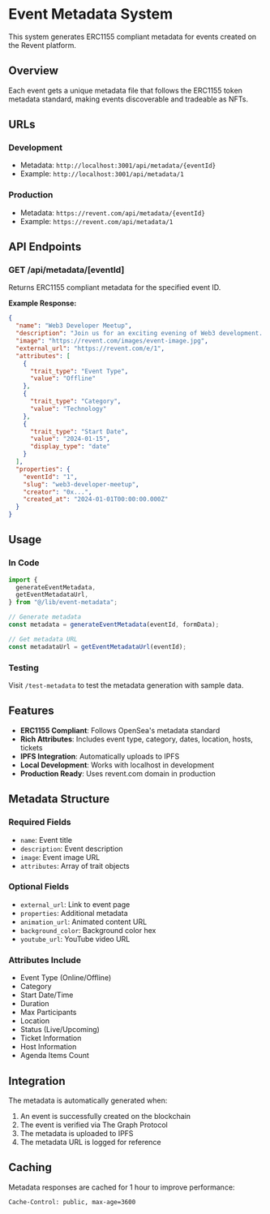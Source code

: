 # Event Metadata System

This system generates ERC1155 compliant metadata for events created on the Revent platform.

## Overview

Each event gets a unique metadata file that follows the ERC1155 token metadata standard, making events discoverable and tradeable as NFTs.

## URLs

### Development

- Metadata: `http://localhost:3001/api/metadata/{eventId}`
- Example: `http://localhost:3001/api/metadata/1`

### Production

- Metadata: `https://revent.com/api/metadata/{eventId}`
- Example: `https://revent.com/api/metadata/1`

## API Endpoints

### GET /api/metadata/[eventId]

Returns ERC1155 compliant metadata for the specified event ID.

**Example Response:**

```json
{
  "name": "Web3 Developer Meetup",
  "description": "Join us for an exciting evening of Web3 development...",
  "image": "https://revent.com/images/event-image.jpg",
  "external_url": "https://revent.com/e/1",
  "attributes": [
    {
      "trait_type": "Event Type",
      "value": "Offline"
    },
    {
      "trait_type": "Category",
      "value": "Technology"
    },
    {
      "trait_type": "Start Date",
      "value": "2024-01-15",
      "display_type": "date"
    }
  ],
  "properties": {
    "eventId": "1",
    "slug": "web3-developer-meetup",
    "creator": "0x...",
    "created_at": "2024-01-01T00:00:00.000Z"
  }
}
```

## Usage

### In Code

```typescript
import {
  generateEventMetadata,
  getEventMetadataUrl,
} from "@/lib/event-metadata";

// Generate metadata
const metadata = generateEventMetadata(eventId, formData);

// Get metadata URL
const metadataUrl = getEventMetadataUrl(eventId);
```

### Testing

Visit `/test-metadata` to test the metadata generation with sample data.

## Features

- **ERC1155 Compliant**: Follows OpenSea's metadata standard
- **Rich Attributes**: Includes event type, category, dates, location, hosts, tickets
- **IPFS Integration**: Automatically uploads to IPFS
- **Local Development**: Works with localhost in development
- **Production Ready**: Uses revent.com domain in production

## Metadata Structure

### Required Fields

- `name`: Event title
- `description`: Event description
- `image`: Event image URL
- `attributes`: Array of trait objects

### Optional Fields

- `external_url`: Link to event page
- `properties`: Additional metadata
- `animation_url`: Animated content URL
- `background_color`: Background color hex
- `youtube_url`: YouTube video URL

### Attributes Include

- Event Type (Online/Offline)
- Category
- Start Date/Time
- Duration
- Max Participants
- Location
- Status (Live/Upcoming)
- Ticket Information
- Host Information
- Agenda Items Count

## Integration

The metadata is automatically generated when:

1. An event is successfully created on the blockchain
2. The event is verified via The Graph Protocol
3. The metadata is uploaded to IPFS
4. The metadata URL is logged for reference

## Caching

Metadata responses are cached for 1 hour to improve performance:

```
Cache-Control: public, max-age=3600
```

